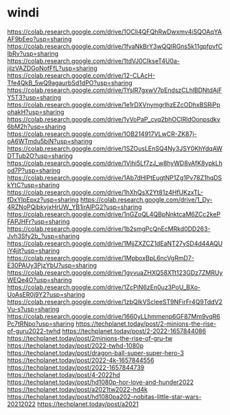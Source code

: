 # windi
https://colab.research.google.com/drive/1OCli4QFQhRwDwxmv4iSQOAqYAAF9bEeo?usp=sharing https://colab.research.google.com/drive/1fvaNkBrY3wQQlRGns5k11gpfpvfCIbRv?usp=sharing https://colab.research.google.com/drive/1tdVJ0CIkseT4U0a-jiIzVAZDGoNofFfL?usp=sharing https://colab.research.google.com/drive/12-CLAcH-Tfe4QkB_5wQ9agaurbSd1dPO?usp=sharing https://colab.research.google.com/drive/1YslR7gxwV7pEndszCLhlBDNtdAjFY5T3?usp=sharing https://colab.research.google.com/drive/1e1rDXVnymgrlhzEZcODhxBSRiPpohakH?usp=sharing https://colab.research.google.com/drive/1yVoPaP_cvq2bhOClRldOonpsdkv6bM2h?usp=sharing https://colab.research.google.com/drive/1OB214917VLwCR-ZK87j-oA6WTmdu5biN?usp=sharing https://colab.research.google.com/drive/1SZOusLEnSQ4Ny3JSY0KhYdqAWDTTub2O?usp=sharing https://colab.research.google.com/drive/1Vihi5Lf7zJ_w8hyWD8vAfK8ypkLhod7P?usp=sharing https://colab.research.google.com/drive/1Ab7dHlPtEugtNP1Zg1Pv78Z1hqDSkYtC?usp=sharing https://colab.research.google.com/drive/1hXhQsX2Yt81z4HfUKzxTL-fDxYIpEpxz?usp=sharing https://colab.research.google.com/drive/1_Dy-4RZNoPQibkvjxHrUW_YB1irAlPG2?usp=sharing https://colab.research.google.com/drive/1nGZoQL4QBpNnktcaM6ZCc2kePFAPJHFr?usp=sharing https://colab.research.google.com/drive/1b2smgPcQnEcMRkd0DD263-Jvh3Sfy2b_?usp=sharing https://colab.research.google.com/drive/1MjjZXZCZ1dEaNT27ySD4d44AQUiY4jjt?usp=sharing https://colab.research.google.com/drive/1MpboxBpL6ncVgRmD7-E30PAUy3PjzYbU?usp=sharing https://colab.research.google.com/drive/1gvvuaZHXQ58XTt123GDz7ZMRUyWEQe4O?usp=sharing https://colab.research.google.com/drive/1ZcPiN6zEn0uz3PoU_BXo-UoAsER0j9Y2?usp=sharing https://colab.research.google.com/drive/1zbQIkVScIeeST9NFirFr4Q9TddV2Vu-s?usp=sharing https://colab.research.google.com/drive/1660yLLhmmenp6GF87Mm9vqR6Pc7tRNpo?usp=sharing https://techplanet.today/post/2-minions-the-rise-of-guru2022-twhd https://techplanet.today/post/2-2022-1657844086 https://techplanet.today/post/2minions-the-rise-of-gru-tw https://techplanet.today/post/2022-twhd-1080p https://techplanet.today/post/dragon-ball-super-super-hero-3 https://techplanet.today/post/2022-4k-1657844556 https://techplanet.today/post/2022-1657844739 https://techplanet.today/post/4-2022hd https://techplanet.today/post/hd1080p-hor-love-and-hunder2022 https://techplanet.today/post/a2021tw2022-hd4k https://techplanet.today/post/hd1080pa202-nobitas-little-star-wars-20212022 https://techplanet.today/post/a2021

